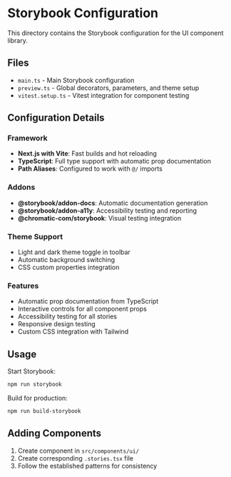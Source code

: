 # Storybook Configuration

This directory contains the Storybook configuration for the UI component library.

## Files

- `main.ts` - Main Storybook configuration
- `preview.ts` - Global decorators, parameters, and theme setup
- `vitest.setup.ts` - Vitest integration for component testing

## Configuration Details

### Framework
- **Next.js with Vite**: Fast builds and hot reloading
- **TypeScript**: Full type support with automatic prop documentation
- **Path Aliases**: Configured to work with `@/` imports

### Addons
- **@storybook/addon-docs**: Automatic documentation generation
- **@storybook/addon-a11y**: Accessibility testing and reporting
- **@chromatic-com/storybook**: Visual testing integration

### Theme Support
- Light and dark theme toggle in toolbar
- Automatic background switching
- CSS custom properties integration

### Features
- Automatic prop documentation from TypeScript
- Interactive controls for all component props
- Accessibility testing for all stories
- Responsive design testing
- Custom CSS integration with Tailwind

## Usage

Start Storybook:
```bash
npm run storybook
```

Build for production:
```bash
npm run build-storybook
```

## Adding Components

1. Create component in `src/components/ui/`
2. Create corresponding `.stories.tsx` file
3. Follow the established patterns for consistency